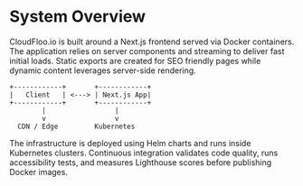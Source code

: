 # System Overview

CloudFloo.io is built around a Next.js frontend served via Docker containers. The application relies on server components and streaming to deliver fast initial loads. Static exports are created for SEO friendly pages while dynamic content leverages server-side rendering.

```
+------------+       +------------+
|   Client   | <---> | Next.js App|
+------------+       +------------+
        |                 |
        v                 v
  CDN / Edge         Kubernetes
```

The infrastructure is deployed using Helm charts and runs inside Kubernetes clusters. Continuous integration validates code quality, runs accessibility tests, and measures Lighthouse scores before publishing Docker images.
